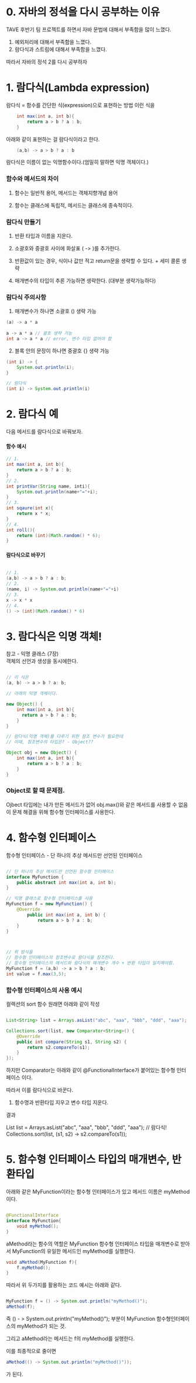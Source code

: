 # 0. 자바의 정석을 다시 공부하는 이유
   TAVE 후반기 팀 프로젝트를 하면서 자바 문법에 대해서 부족함을 많이 느꼈다.
1. 예외처리에 대해서 부족함을 느꼈다.
2. 람다식과 스트림에 대해서 부족함을 느꼈다.

따라서 자바의 정석 2를 다시 공부하자   

# 1. 람다식(Lambda expression)
람다식 = 함수를 간단한 식(expression)으로 표현하는 방법
이런 식을

```java
    int max(int a, int b){
        return a > b ? a : b;
    }
```

아래와 같이 표현하는 걸 람다식이라고 한다.

```java
    (a,b) -> a > b ? a : b
```


람다식은 이름이 없는 익명함수이다.(엄밀히 말하면 익명 객체이다.)



### 함수와 메서드의 차이

1. 함수는 일반적 용어, 메서드는 객체지향개념 용어

2. 함수는 클래스에 독립적, 메서드는 클래스에 종속적이다.



### 람다식 만들기

1. 반환 타입과 이름을 지운다.

2. 소괄호와 중괄호 사이에 화살표 ( -> )를 추가한다.

3. 반환값이 있는 경우, 식이나 값만 적고 return문을 생략할 수 있다. + 세미 콜론 생략

4. 매개변수의 타입이 추론 가능하면 생략한다. (대부분 생략가능하다)



### 람다식 주의사항

1. 매개변수가 하나면 소괄호 () 생략 가능

```java
(a) -> a * a
        
a -> a * a // 괄호 생략 가능
int a -> a * a // error, 변수 타입 없어야 함
```

2. 블록 안의 문장이 하나면 중괄호 {} 생략 가능

```java
(int i) -> {
    System.out.println(i);
}

// 람다식
(int i) -> System.out.println(i)
```




# 2. 람다식 예
   다음 메서드를 람다식으로 바꿔보자.

#### 함수 예시
```java
// 1.
int max(int a, int b){
    return a > b ? a : b;
}
// 2.
int printVar(String name, inti){
    System.out.println(name+"="+i);
}
// 3.
int sqaure(int x){
    return x * x;
}
// 4.
int roll(){
    return (int)(Math.random() * 6);
}

```

#### 람다식으로 바꾸기

```java

// 1.
(a,b) -> a > b ? a : b;
// 2.
(name, i) -> System.out.println(name+"="+i)
// 3.
x -> x * x
// 4.
() -> (int)(Math.random() * 6)

```


# 3. 람다식은 익명 객체!
참고 - 익명 클래스 (7장)   
객체의 선언과 생성을 동시에한다.

```java

// 이 식은
(a, b) -> a > b ? a: b;

// 아래의 익명 객체이다.

new Object() {
    int max(int a, int b){
      return a > b ? a : b;
    }
}

// 람다식(익명 객체)를 다루기 위한 참조 변수가 필요한데
// 이때, 참조변수의 타입은? - Object??

Object obj = new Object() {
    int max(int a, int b){
        return a > b ? a : b;
    }
}

```


### Object로 할 때 문제점.  
Ojbect 타입에는 내가 만든 메서드가 없어 obj.max()와 같은 메서드를 사용할 수 없음
이 문제 해결을 위해 함수형 인터페이스를 사용한다.



# 4. 함수형 인터페이스
   함수형 인터페이스 - 단 하나의 추상 메서드만 선언된 인터페이스

```java

// 단 하나의 추상 메서드만 선언된 함수형 인터페이스
interface MyFunction {
    public abstract int max(int a, int b);
}

// 익명 클래스로 함수형 인터페이스를 사용
MyFunction f = new MyFunction() {
    @Override
        public int max(int a, int b) {
            return a > b ? a : b;
    }
}



// 위 방식을
// 함수형 인터페이스의 참조변수로 람다식을 참조한다.
// 함수형 인터페이스의 메서드와 람다식의 매개변수 개수 + 반환 타입이 일치해야함.
MyFunction f = (a,b) -> a > b ? a : b;
int value = f.max(3,5);

```


### 함수형 인터페이스의 사용 예시

컬렉션의 sort 함수 원래면 아래와 같이 작성

```java

List<String> list = Arrays.asList("abc", "aaa", "bbb", "ddd", "aaa");

Collections.sort(list, new Comparator<String>() {
    @Override
    public int compare(String s1, String s2) {
        return s2.compareTo(s1);
    }
});

```


하지만 Comparator는 아래와 같이 @FunctionalInterface가 붙어있는 함수형 인터페이스 이다.


따라서 이를 람다식으로 바꾼다.

1. 함수명과 반환타입 지우고 변수 타입 지운다.

결과

List<String> list = Arrays.asList("abc", "aaa", "bbb", "ddd", "aaa");
// 람다식!
Collections.sort(list, (s1, s2) -> s2.compareTo(s1));




# 5. 함수형 인터페이스 타입의 매개변수, 반환타입
아래와 같은 MyFunction이라는 함수형 인터페이스가 있고 메서드 이름은 myMethod이다.

```java

@FunctionalInterface
interface MyFunction{
    void myMethod();
}

```

aMethod라는 함수의 역할은 MyFunction 함수형 인터페이스 타입을 매개변수로 받아서 MyFunction의 유일한 메서드인 myMethod를 실행한다.

```java
void aMethod(MyFunction f){
    f.myMethod();
}


```

따라서 위 두가지를 활용하는 코드 예시는 아래와 같다.

```java

MyFunction f = () -> System.out.println("myMethod()");
aMethod(f);
```

즉 () - > System.out.println("myMethod()"); 부분이 MyFunction 함수형인터페이스의 myMethod가 되는 것.

그리고 aMethod라는 메서드는 f의 myMethod를 실행한다.



이를 최종적으로 줄이면

```java
aMethod(() -> System.out.println("myMethod()"));
```

가 된다.
